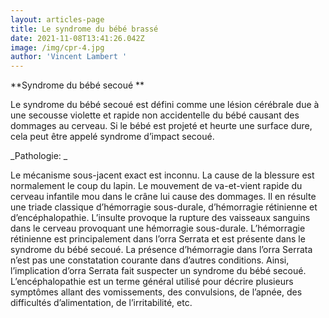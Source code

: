 ```yaml
---
layout: articles-page
title: Le syndrome du bébé brassé
date: 2021-11-08T13:41:26.042Z
image: /img/cpr-4.jpg
author: 'Vincent Lambert '
---
```

**Syndrome du bébé secoué **

Le syndrome du bébé secoué est défini comme une lésion cérébrale due à une secousse violette et rapide non accidentelle du bébé causant des dommages au cerveau. Si le bébé est projeté et heurte une surface dure, cela peut être appelé syndrome d’impact secoué. 

_Pathologie: _

Le mécanisme sous-jacent exact est inconnu. La cause de la blessure est normalement le coup du lapin. Le mouvement de va-et-vient rapide du cerveau infantile mou dans le crâne lui cause des dommages. Il en résulte une triade classique d’hémorragie sous-durale, d’hémorragie rétinienne et d’encéphalopathie. L’insulte provoque la rupture des vaisseaux sanguins dans le cerveau provoquant une hémorragie sous-durale. L’hémorragie rétinienne est principalement dans l’orra Serrata et est présente dans le syndrome du bébé secoué. La présence d’hémorragie dans l’orra Serrata n’est pas une constatation courante dans d’autres conditions. Ainsi, l’implication d’orra Serrata fait suspecter un syndrome du bébé secoué. L’encéphalopathie est un terme général utilisé pour décrire plusieurs symptômes allant des vomissements, des convulsions, de l’apnée, des difficultés d’alimentation, de l’irritabilité, etc.
